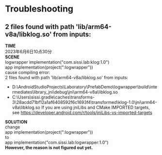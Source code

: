 
# Troubleshooting

## 2 files found with path 'lib/arm64-v8a/libklog.so' from inputs:
**TIME**  
2023年6月6日10点30分  
**SCENE**  
logwrapper implementation("com.sissi.lab:klog:1.0")  
app implementation(project(":logwrapper"))  
cause compiling error:  
2 files found with path 'lib/arm64-v8a/libklog.so' from inputs:
- D:\AndroidStudioProjects\Laboratory\PrefabDemo\logwrapper\build\intermediates\library_jni\debug\jni\arm64-v8a\libklog.so
- C:\Users\sissi\.gradle\caches\transforms-3\28acdd71bf12a1af6408592f6c1693f4\transformed\klog-1.0\jni\arm64-v8a\libklog.so
  If you are using jniLibs and CMake IMPORTED targets, see
  https://developer.android.com/r/tools/jniLibs-vs-imported-targets

**SOLUTION**  
change  
app implementation(project(":logwrapper"))  
to  
app implementation("com.sissi.lab:logwrapper:1.0")  
**However, the reason is not figured out yet.**